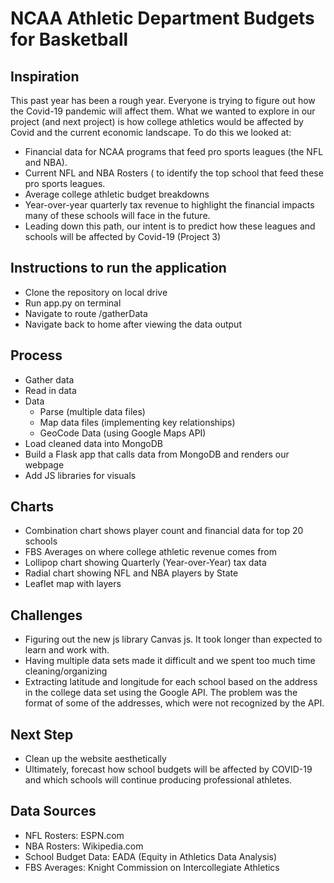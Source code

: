 # NCAA Athletic Department Budgets for Basketball

## Inspiration
This past year has been a rough year. Everyone is trying to figure out how the Covid-19 pandemic will affect them.
What we wanted to explore in our project (and next project) is how college athletics would be affected by Covid and the current economic landscape.
To do this we looked at:
 * Financial data for NCAA programs that feed pro sports leagues (the NFL and NBA).  
 * Current NFL and NBA Rosters ( to identify the top school that feed these pro sports leagues.
 * Average college athletic budget breakdowns
 * Year-over-year quarterly tax revenue to highlight the financial impacts many of these schools will face in the future. 
 * Leading down this path, our intent is to predict how these leagues and schools will be affected by Covid-19 (Project 3)

## Instructions to run the application
 * Clone the repository on local drive
 * Run app.py on terminal
 * Navigate to route /gatherData
 * Navigate back to home after viewing the data output

## Process
 * Gather data
 * Read in data
 * Data
    * Parse (multiple data files)
    * Map data files (implementing key relationships)
    * GeoCode Data (using Google Maps API)
 * Load cleaned data into MongoDB
 * Build a Flask app that calls data from MongoDB and renders our webpage
 * Add JS libraries for visuals

## Charts
 * Combination chart shows player count and financial data for top 20 schools
 * FBS Averages on where college athletic revenue comes from
 * Lollipop chart showing Quarterly (Year-over-Year) tax data
 * Radial chart showing NFL and NBA players by State
 * Leaflet map with layers

## Challenges
 * Figuring out the new js library Canvas js. It took longer than expected to learn and work with.
 * Having multiple data sets made it difficult and we spent too much time cleaning/organizing
 * Extracting latitude and longitude for each school based on the address in the college data set using the Google API. The problem was the format of some of the addresses, which were not recognized by the API.

## Next Step
 * Clean up the website aesthetically
 * Ultimately, forecast how school budgets will be affected by COVID-19 and which schools will continue producing professional athletes.

## Data Sources
 * NFL Rosters: ESPN.com
 * NBA Rosters: Wikipedia.com
 * School Budget Data: EADA (Equity in Athletics Data Analysis)
 * FBS Averages: Knight Commission on Intercollegiate Athletics